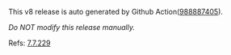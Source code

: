 This v8 release is auto generated by Github Action([988887405][2]).

_Do NOT modify this release manually._

Refs: [7.7.229][1]

[1]: https://github.com/v8/v8/tree/7.7.229
[2]: https://github.com/medns/docker-test/actions/runs/988887405